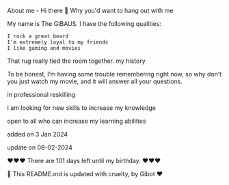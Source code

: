 
About me - Hi there 👋
Why you'd want to hang out with me

My name is The GIBAUS. I have the following qualities:

    I rock a great beard
    I’m extremely loyal to my friends
    I like gaming and movies

That rug really tied the room together.
my history

To be honest, I’m having some trouble remembering right now, so why don’t you just watch my movie, and it will answer all your questions.

in professional reskilling

I am looking for new skills to increase my knowledge

open to all who can increase my learning abilities

added on 3 Jan 2024

update on 08-02-2024

❤️❤️❤️  There are 101 days left until my birthday. ❤️❤️❤️

🤖 This README.md is updated with cruelty, by Gibot ❤️

